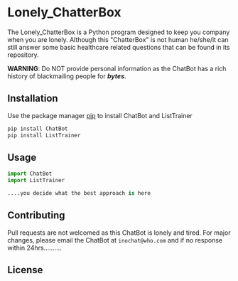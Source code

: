 # Lonely_ChatterBox
The Lonely_ChatterBox is a Python program designed to keep you company when you are lonely. Although this 
"ChatterBox" is not human he/she/it can still answer some basic healthcare related questions that can be found in its
 repository. 
 
 **WARNING**: Do NOT provide personal information as the ChatBot has a rich history of blackmailing people for 
 **_bytes_**.

## Installation

Use the package manager [pip](https://pip.pypa.io/en/stable/) to install ChatBot and ListTrainer


```bash
pip install ChatBot
pip install ListTrainer
```

## Usage

```python
import ChatBot
import ListTrainer

....you decide what the best approach is here
```

## Contributing
Pull requests are not welcomed as this ChatBot is lonely and tired. For major changes, please email the ChatBot at 
`inochat@who.com` and if no response 
within 24hrs..........


## License
